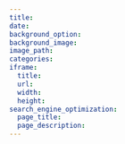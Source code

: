 ```yaml
---
title: 
date: 
background_option: 
background_image: 
image_path: 
categories:
iframe: 
  title: 
  url:  
  width: 
  height:
search_engine_optimization:
  page_title: 
  page_description:
---
```

